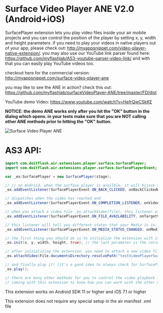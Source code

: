 # Surface Video Player ANE V2.0 (Android+iOS)
SurfacePlayer extension lets you play video files inside your air mobile projects and you can control the position of the player by setting x, y, width and height parameters. if you need to play your videos in native players out of your app, please check out: http://myappsnippet.com/video-player-native-extension/. you may also use our YouTube link parser found here: https://github.com/myflashlab/AS3-youtube-parser-video-link/ and with that you can easily play YouTube videos too.

checkout here for the commercial version: http://myappsnippet.com/surface-video-player-ane

you may like to see the ANE in action? check this out: https://github.com/myflashlab/surfaceVideoPlayer-ANE/tree/master/FD/dist

YouTube demo Video: https://www.youtube.com/watch?v=HefrQwCSkKE

**NOTICE: the demo ANE works only after you hit the "OK" button in the dialog which opens. in your tests make sure that you are NOT calling other ANE methods prior to hitting the "OK" button.**

![Surface Video Player ANE](http://myappsnippet.com/wp-content/uploads/2015/04/surface-video-player-adobe-air-extension_preview.jpg)

# AS3 API:
```actionscript
import com.doitflash.air.extensions.player.surface.SurfacePlayer;
import com.doitflash.air.extensions.player.surface.SurfacePlayerEvent;

var _ex:SurfacePlayer = new SurfacePlayer(stage);

// // on Android, when the surface player is availble, it will hijack the device back button clicks! with the folloiwng listener you can listen to device's back button clicks
_ex.addEventListener(SurfacePlayerEvent.ON_BACK_CLICKED, onBackClickedWhenSurfacePlayerIsAvailable);

// dispatches when the video has reached end
_ex.addEventListener(SurfacePlayerEvent.ON_COMPLETION_LISTENER, onVideoPlaybackCompleted);

// when you attach a video file _ex.attachVideo(file); this listener will tell you if this file is availble or not. play your video only if it is availble
_ex.addEventListener(SurfacePlayerEvent.ON_FILE_AVAILABILITY, onTargetVideoAvailability);

// this listener will tell you different states that your Media is in. "STARTED", "PAUSED", "STOPPED"
_ex.addEventListener(SurfacePlayerEvent.ON_MEDIA_STATUS_CHANGED, onMediaStatusChanged);

// the first thing you should do is to initialize the extension with its initial parameters
_ex.init(x, y, width, height, true); // the last parameter is the ratio for your video clip if false, the video will be stretched to fit your specified width and height

// after initializing the extension, you need to attach a new video file to it
_ex.attachVideo(File.documentsDirectory.resolvePath("testVideoPlayerSurface.mp4"));

// and finally play it! (it's a good idea to always check for SurfacePlayerEvent.ON_FILE_AVAILABILITY before playing the file)
_ex.play();

// there are many other methods for you to control the video playback like pause, seek, fullscreen, set volume, etc. please study the sample demo project
// coming with this extension to know how you can work with the other methods and when/how to dispose the extension properly.
```
This extension works on Android SDK 11 or higher and iOS 7.1 or higher

This extension does not require any special setup in the air manifest .xml file